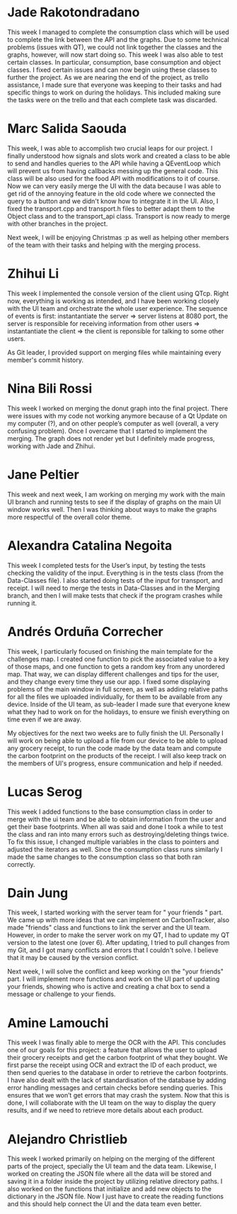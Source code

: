 # Jade Rakotondradano
This week I managed to complete the consumption class which will be used to complete the link between the API and the graphs. Due to some technical problems (issues with QT), we could not link together the classes and the graphs, however, will now start doing so. This week I was also able to test certain classes. In particular, consumption, base consumption and object classes. I fixed certain issues and can now begin using these classes to further the project. As we are nearing the end of the project, as trello assistance, I made sure that everyone was keeping to their tasks and had specific things to work on during the holidays. This included making sure the tasks were on the trello and that each complete task was discarded.

# Marc Salida Saouda
This week, I was able to accomplish two crucial leaps for our project. I finally understood how signals and slots work and created a class to be able to send and handles queries to the API while having a QEventLoop which will prevent us from having callbacks messing up the general code. This class will be also used for the food API with modifications to it of course. Now we can very easily merge the UI with the data because I was able to get rid of the annoying feature in the old code where we connected the query to a button and we didn't know how to integrate it in the UI. Also, I fixed the transport.cpp and transport.h files to better adapt them to the Object class and to the transport_api class. Transport is now ready to merge with other branches in the project.

Next week, I will be enjoying Christmas :p as well as helping other members of the team with their tasks and helping with the merging process.

# Zhihui Li
This week I implemented the console version of the client using QTcp.
Right now, everything is working as intended, and I have been working closely with the UI team and orchestrate the whole user experience.
The sequence of events is first: instantantiate the server <netserver> ⇒ server listens at 8080 port, the server is responsible for receiving information from other users ⇒ instantantiate the client <netclient> ⇒ the client is reponsible for talking to some other users.

As Git leader, I provided support on merging files while maintaining every member's commit history.

# Nina Bili Rossi
This week I worked on merging the donut graph into the final project. There were issues with my code not working anymore because of a Qt Update on my computer (?), and on other people’s computer as well (overall, a very confusing problem). Once I overcame that I started to implement the merging. The graph does not render yet but I definitely made progress, working with Jade and Zhihui.
  
# Jane Peltier
This week and next week, I am working on merging my work with the main UI branch and running tests to see if the display of graphs on the main UI window works well. Then I was thinking about ways to make the graphs more respectful of the overall color theme. 
  
# Alexandra Catalina Negoita
This week I completed tests for the User’s input, by testing the tests checking the validity of the input. Everything is in the tests class (from the Data-Classes file). I also started doing tests of the input for transport, and receipt. I will need to merge the tests in Data-Classes and in the Merging branch, and then I will make tests that check if the program crashes while running it.
  
# Andrés Orduña Correcher
  
This week, I particularly focused on finishing the main template for the challenges map. I created one function to pick the associated value to a key of those maps, and one function to gets a random key from any unordered map. That way, we can display different challenges and tips for the user, and they change every time they use our app. I fixed some displaying problems of the main window in full screen, as well as adding relative paths for all the files we uploaded individually, for them to be available from any device. Inside of the UI team, as sub-leader I made sure that everyone knew what they had to work on for the holidays, to ensure we finish everything on time even if we are away.

My objectives for the next two weeks are to fully finish the UI. Personally I will work on being able to upload a file from our device to be able to upload any grocery receipt, to run the code made by the data team and compute the carbon footprint on the products of the receipt. I will also keep track on the members of UI's progress, ensure communication and help if needed.

# Lucas Serog
This week I added functions to the base consumption class in order to merge with the ui team and be able to obtain information from the user and get their base footprints. When all was said and done I took a while to test the class and ran into many errors such as destroying/deleting things twice. To fix this issue, I changed multiple variables in the class to pointers and adjusted the iterators as well. Since the consumption class runs similarly I made the same changes to the consumption class so that both ran correctly.
  
# Dain Jung

  This week, I started working with the server team for " your friends " part. We came up with more ideas that we can implement on CarbonTracker, also made "friends" class and functions to link the server and the UI team. However, in order to make the server work on my QT, I had to update my QT version to the latest one (over 6). After updating, I tried to pull changes from my Git, and I got many conflicts and errors that I couldn't solve. I believe that it may be caused by the version conflict.

  Next week, I will solve the conflict and keep working on the "your friends" part. I will implement more functions and work on the UI part of updating your friends, showing who is active and creating a chat box to send a message or challenge to your fiends.

 # Amine Lamouchi 
  
  This week I was finally able to merge the OCR with the API. This concludes one of our goals for this project: a feature that allows the user to upload their grocery receipts and get the carbon footprint of what they bought. We first parse the receipt using OCR and extract the ID of each product, we then send queries to the database in order to retrieve the carbon footprints. I have also dealt with the lack of standardisation of the database by adding error handling messages and certain checks before sending queries. This ensures that we won’t get errors that may crash the system. 
Now that this is done, I will collaborate with the UI team on the way to display the query results, and if we need to retrieve more details about each product. 


# Alejandro Christlieb 

This week I worked primarily on helping on the merging of the different parts of the project, specially the UI team and the data team. Likewise, I worked on creating the JSON file where all the data will be stored and saving it in a folder inside the project by utilizing relative directory paths. I also worked on the functions that initialize and add new objects to the dictionary in the JSON file. Now I just have to create the reading functions and this should help connect the UI and the data team even better.
